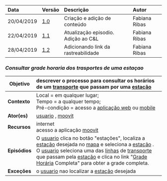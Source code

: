 |Data|Versão|Descrição|Autor|
|:---|:---|:---|:---|
|20/04/2019|[1.0](https://github.com/Andre-Eduardo/2019.1-Requisitos-Moovit/tree/master/cenarios/versao%20cenarios%201.0)|Criação e adição de conteúdo|Fabiana Ribas|
|22/04/2019|[1.1](https://github.com/Andre-Eduardo/2019.1-Requisitos-Moovit/tree/master/cenarios/versao%20cenarios%201.1)|Atualização episodio. Adição ao C&L|Fabiana Ribas|
|28/04/2019|[1.2](https://github.com/Andre-Eduardo/2019.1-Requisitos-Moovit/tree/master/cenarios/versao%20cenarios%201.2)|Adicionando link da rastreabilidade|Fabiana Ribas|


### ***<a name="Consultar Grade Horaria Dos Trasportes De Uma Estaçao">Consultar grade horaria dos trasportes de uma estaçao</a>***

|**Objetivo**|descrever o processo para consultar os horários de um [transporte](https://github.com/Andre-Eduardo/2019.1-Requisitos-Moovit/wiki/L63---transporte) que passam por uma [estação](https://github.com/Andre-Eduardo/2019.1-Requisitos-Moovit/wiki/L18---esta%C3%A7%C3%A3o) |
|--|:--|
|**Contexto**|Local = em qualquer lugar; <br>Tempo = a qualquer tempo;<br>Pré-condição = acesso a [aplicação web](https://github.com/Andre-Eduardo/2019.1-Requisitos-Moovit/wiki/L04--Aplica%C3%A7%C3%A3o-Web) ou [mobile](https://github.com/Andre-Eduardo/2019.1-Requisitos-Moovit/wiki/L03---aplica%C3%A7ao-mobile) |
|**Ator(es)**|[usuario](https://github.com/Andre-Eduardo/2019.1-Requisitos-Moovit/wiki/L65-Usu%C3%A1rio) , [moovit](https://github.com/Andre-Eduardo/2019.1-Requisitos-Moovit/wiki/L38---moovit) |
|**Recursos**|internet<br>acesso a aplicação [moovit](https://github.com/Andre-Eduardo/2019.1-Requisitos-Moovit/wiki/L38---moovit) |
|**Episódios**|O [usuario](https://github.com/Andre-Eduardo/2019.1-Requisitos-Moovit/wiki/L65-Usu%C3%A1rio) clica no botão "estações", localiza a [estação](https://github.com/Andre-Eduardo/2019.1-Requisitos-Moovit/wiki/L18---esta%C3%A7%C3%A3o) desejada no [mapa](https://github.com/Andre-Eduardo/2019.1-Requisitos-Moovit/wiki/L18---mapa) e seleciona a [estação](https://github.com/Andre-Eduardo/2019.1-Requisitos-Moovit/wiki/L18---esta%C3%A7%C3%A3o) .<br>O [usuario](https://github.com/Andre-Eduardo/2019.1-Requisitos-Moovit/wiki/L65-Usu%C3%A1rio) seleciona uma das [linhas](https://github.com/Andre-Eduardo/2019.1-Requisitos-Moovit/wiki/L30---linhas) de [transporte](https://github.com/Andre-Eduardo/2019.1-Requisitos-Moovit/wiki/L63---transporte) que passam pela [estação](https://github.com/Andre-Eduardo/2019.1-Requisitos-Moovit/wiki/L18---esta%C3%A7%C3%A3o) e clica no link "[Grade Horária](https://github.com/Andre-Eduardo/2019.1-Requisitos-Moovit/wiki/L22---grade-horaria) Completa" para obter a grade completa. |
|**Exceções**|o [usuario](https://github.com/Andre-Eduardo/2019.1-Requisitos-Moovit/wiki/L65-Usu%C3%A1rio) nao localizar a [estação](https://github.com/Andre-Eduardo/2019.1-Requisitos-Moovit/wiki/L18---esta%C3%A7%C3%A3o) desejada |
<br><br>